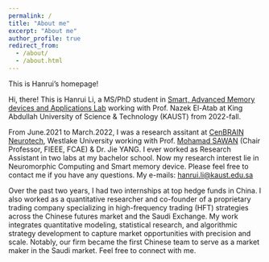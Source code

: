 ```yaml
---
permalink: /
title: "About me"
excerpt: "About me"
author_profile: true
redirect_from: 
  - /about/
  - /about.html
---
```

This is Hanrui’s homepage!

Hi, there! This is Hanrui Li, a MS/PhD student in [Smart, Advanced Memory devices and Applications Lab](https://cemse.kaust.edu.sa/sama) working with Prof. Nazek El-Atab at King Abdullah University of Science & Technology (KAUST) from 2022-fall.

From June.2021 to March.2022, I was a research assitant at [CenBRAIN Neurotech](https://cenbrain.westlake.edu.cn/), Westlake University working with Prof. [Mohamad SAWAN](http://www.mohamadsawan.org) (Chair Professor, FIEEE, FCAE) & Dr. Jie YANG. I ever worked as Research Assistant in two labs at my bachelor school. Now my research interest lie in Neuromorphic Computing and Smart memory device. Please feel free to contact me if you have any questions. My e-mails: [hanrui.li@kaust.edu.sa](hanrui.li@kaust.edu.sa)

Over the past two years, I had two internships at top hedge funds in China. I also worked as a quantitative researcher and co-founder of a proprietary trading company specializing in high-frequency trading (HFT) strategies across the Chinese futures market and the Saudi Exchange. My work integrates quantitative modeling, statistical research, and algorithmic strategy development to capture market opportunities with precision and scale. Notably, our firm became the first Chinese team to serve as a market maker in the Saudi market. Feel free to connect with me.


<!-- ======News======

Paper "[Optoelectronic wide-band-gap oxide-based memristor for mimicking human eye sensory perception and object tracking](https://www.cell.com/cell-reports-physical-science/fulltext/S2666-3864(24)00429-6)" was submitted to Cell Reports Physical Science

Paper "[Highly Efficient Back-end-of-Line Compatible Flexible Si-Based Optical Crossbar Memristive Array for Edge Neuromorphic Physiological Signal Processing and Bionic Machine vision](https://link.springer.com/article/10.1007/s40820-024-01456-8)" was submitted to Nano-Micro Letters

Paper "[Negative Photo Conductivity Triggered with Visible Light in Complementary-Metal Oxide Semiconductor-Compatible Wide Bandgap Oxides-Based Electro-Photonic Crossbar Memristive Array for Photograph Sensing and Neuromorphic Computing Applications](https://www.nature.com/articles/s44335-024-00001-5)" was submitted to npj Unconventional Computing

I had a research presentation in Aramco with title "Neuromorphic computing: from device to algorithms".

I received Dean's list award of KAUST with 2500 USD for 2023 and 2024🎉🎉

Paper "[NMBNN: Noise-Adaptive Memristive Bayesian
Neural Network for Energy-Efficient Edge Health
Care](https://ieeexplore.ieee.org/abstract/document/10388528)" was submitted to IEEE BioCAS 2023

Paper "[Minimally Invasive Hypoglossal Nerve Stimulator Enabled by ECG Sensor and WPT to Manage Obstructive Sleep Apnea](https://www.mdpi.com/1424-8220/23/21/8882)" was submitted to Sensors.

Paper "[Solution Processable Mos2 Based Memristive Synapse for Brain Inspired Computing](https://ieeexplore.ieee.org/abstract/document/10231292)" was submitted to IEEE NANO 2023.

Paper "[Artificial visual perception neural system using a solution-processable MoS2-based in-memory light sensor](https://www.nature.com/articles/s41377-023-01166-7)" was submitted to Light science & application🎉🎉

Paper "[Flexible Solution Processable Black Phosphorus Based Optoelectronic Memristive Synapse](https://onlinelibrary.wiley.com/doi/abs/10.1002/adma.202300446)" was submitted to Advanced Materials🎉🎉

Paper "[Novel Knowledge Distillation to Improve Training Accuracy of Spin-based SNN](https://ieeexplore.ieee.org/abstract/document/10168575/)" was submitted to IEEE AICAS 2023.

Paper "[Mimicking Synaptic Behaviors with Junctionless Transistor for Low Power Neuromorphic Computing](https://ieeexplore.ieee.org/abstract/document/10118253)" was submitted to IEEE ICEE 2022.

Paper "[Controlling the Skyrmion Density and Size for Quantized Convolutional Neural Networks](https://arxiv.org/abs/2302.01390)" was under review of Scientific Report.

Paper "[Voltage-Gated Domain Wall Magnetic Tunnel Junction for Neuromorphic Computing Applications](https://ieeexplore.ieee.org/abstract/document/10299545)" was submitted to IEEE TED.

Paper "[Vertically Stacked Nanosheet FET](https://ieeexplore.ieee.org/abstract/document/10015665)" was submitted to IEEE TED.

Paper "[Real-time Biosignal Recording and Machine-Learning Analysis System](https://ieeexplore.ieee.org/abstract/document/9869982)" was submitted to IEEE AICAS 2022

<script type="text/javascript" src="//rf.revolvermaps.com/0/0/4.js?i=5mvom6ggcrm&amp;m=0&amp;h=128&amp;c=ff0000&amp;r=0" async="async"></script> -->
<!-- This is the front page of a website that is powered by the [academicpages template](https://github.com/academicpages/academicpages.github.io) and hosted on GitHub pages. [GitHub pages](https://pages.github.com) is a free service in which websites are built and hosted from code and data stored in a GitHub repository, automatically updating when a new commit is made to the respository. This template was forked from the [Minimal Mistakes Jekyll Theme](https://mmistakes.github.io/minimal-mistakes/) created by Michael Rose, and then extended to support the kinds of content that academics have: publications, talks, teaching, a portfolio, blog posts, and a dynamically-generated CV. You can fork [this repository](https://github.com/academicpages/academicpages.github.io) right now, modify the configuration and markdown files, add your own PDFs and other content, and have your own site for free, with no ads! An older version of this template powers my own personal website at [stuartgeiger.com](http://stuartgeiger.com), which uses [this Github repository](https://github.com/staeiou/staeiou.github.io).

A data-driven personal website
======
Like many other Jekyll-based GitHub Pages templates, academicpages makes you separate the website's content from its form. The content & metadata of your website are in structured markdown files, while various other files constitute the theme, specifying how to transform that content & metadata into HTML pages. You keep these various markdown (.md), YAML (.yml), HTML, and CSS files in a public GitHub repository. Each time you commit and push an update to the repository, the [GitHub pages](https://pages.github.com/) service creates static HTML pages based on these files, which are hosted on GitHub's servers free of charge.

Many of the features of dynamic content management systems (like Wordpress) can be achieved in this fashion, using a fraction of the computational resources and with far less vulnerability to hacking and DDoSing. You can also modify the theme to your heart's content without touching the content of your site. If you get to a point where you've broken something in Jekyll/HTML/CSS beyond repair, your markdown files describing your talks, publications, etc. are safe. You can rollback the changes or even delete the repository and start over -- just be sure to save the markdown files! Finally, you can also write scripts that process the structured data on the site, such as [this one](https://github.com/academicpages/academicpages.github.io/blob/master/talkmap.ipynb) that analyzes metadata in pages about talks to display [a map of every location you've given a talk](https://academicpages.github.io/talkmap.html).

Getting started
======
1. Register a GitHub account if you don't have one and confirm your e-mail (required!)
1. Fork [this repository](https://github.com/academicpages/academicpages.github.io) by clicking the "fork" button in the top right. 
1. Go to the repository's settings (rightmost item in the tabs that start with "Code", should be below "Unwatch"). Rename the repository "[your GitHub username].github.io", which will also be your website's URL.
1. Set site-wide configuration and create content & metadata (see below -- also see [this set of diffs](http://archive.is/3TPas) showing what files were changed to set up [an example site](https://getorg-testacct.github.io) for a user with the username "getorg-testacct")
1. Upload any files (like PDFs, .zip files, etc.) to the files/ directory. They will appear at https://[your GitHub username].github.io/files/example.pdf.  
1. Check status by going to the repository settings, in the "GitHub pages" section

Site-wide configuration
------
The main configuration file for the site is in the base directory in [_config.yml](https://github.com/academicpages/academicpages.github.io/blob/master/_config.yml), which defines the content in the sidebars and other site-wide features. You will need to replace the default variables with ones about yourself and your site's github repository. The configuration file for the top menu is in [_data/navigation.yml](https://github.com/academicpages/academicpages.github.io/blob/master/_data/navigation.yml). For example, if you don't have a portfolio or blog posts, you can remove those items from that navigation.yml file to remove them from the header. 

Create content & metadata
------
For site content, there is one markdown file for each type of content, which are stored in directories like _publications, _talks, _posts, _teaching, or _pages. For example, each talk is a markdown file in the [_talks directory](https://github.com/academicpages/academicpages.github.io/tree/master/_talks). At the top of each markdown file is structured data in YAML about the talk, which the theme will parse to do lots of cool stuff. The same structured data about a talk is used to generate the list of talks on the [Talks page](https://academicpages.github.io/talks), each [individual page](https://academicpages.github.io/talks/2012-03-01-talk-1) for specific talks, the talks section for the [CV page](https://academicpages.github.io/cv), and the [map of places you've given a talk](https://academicpages.github.io/talkmap.html) (if you run this [python file](https://github.com/academicpages/academicpages.github.io/blob/master/talkmap.py) or [Jupyter notebook](https://github.com/academicpages/academicpages.github.io/blob/master/talkmap.ipynb), which creates the HTML for the map based on the contents of the _talks directory).

**Markdown generator**

I have also created [a set of Jupyter notebooks](https://github.com/academicpages/academicpages.github.io/tree/master/markdown_generator
) that converts a CSV containing structured data about talks or presentations into individual markdown files that will be properly formatted for the academicpages template. The sample CSVs in that directory are the ones I used to create my own personal website at stuartgeiger.com. My usual workflow is that I keep a spreadsheet of my publications and talks, then run the code in these notebooks to generate the markdown files, then commit and push them to the GitHub repository.

How to edit your site's GitHub repository
------
Many people use a git client to create files on their local computer and then push them to GitHub's servers. If you are not familiar with git, you can directly edit these configuration and markdown files directly in the github.com interface. Navigate to a file (like [this one](https://github.com/academicpages/academicpages.github.io/blob/master/_talks/2012-03-01-talk-1.md) and click the pencil icon in the top right of the content preview (to the right of the "Raw | Blame | History" buttons). You can delete a file by clicking the trashcan icon to the right of the pencil icon. You can also create new files or upload files by navigating to a directory and clicking the "Create new file" or "Upload files" buttons. 

Example: editing a markdown file for a talk
![Editing a markdown file for a talk](/images/editing-talk.png)

For more info
------
More info about configuring academicpages can be found in [the guide](https://academicpages.github.io/markdown/). The [guides for the Minimal Mistakes theme](https://mmistakes.github.io/minimal-mistakes/docs/configuration/) (which this theme was forked from) might also be helpful. -->
